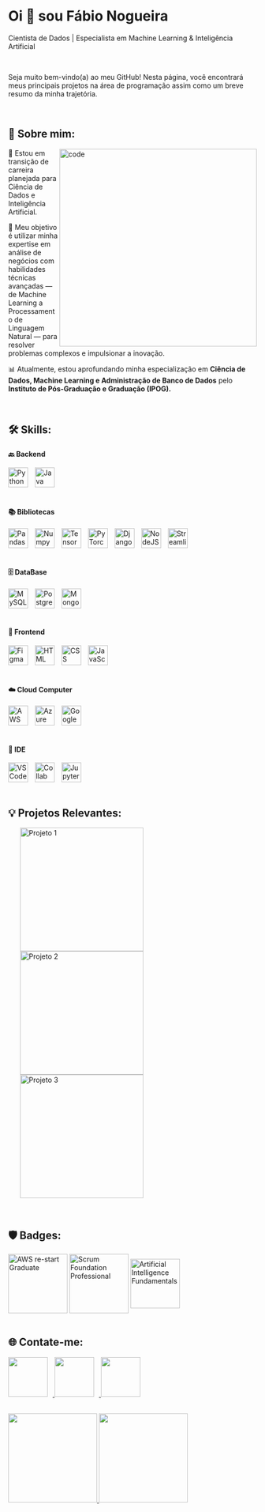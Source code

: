 <!-- Início da seção de boas-vindas -->
<h1 align="left">Oi 👋 sou Fábio Nogueira</h1>
<p align="left">Cientista de Dados | Especialista em Machine Learning & Inteligência Artificial</p>
<br>
<p>Seja muito bem-vindo(a) ao meu GitHub! Nesta página, você encontrará meus principais projetos na área de programação assim como um breve resumo da minha trajetória.</p> 
<!-- Fim da seção de boas-vindas -->
<br>
<!-- Início da seção "Sobre mim" -->
<h2 align="left">🙋 Sobre mim: </h2>
<img src="https://github.com/faanogueira/img/blob/main/data-science.jpg" min-width="400px" max-width="400px" width="400px" align="right" alt="code">
<p align="left">🎯 Estou em transição de carreira planejada para Ciência de Dados e Inteligência Artificial.</p>
<p align="left">🚀 Meu objetivo é utilizar minha expertise em análise de negócios com habilidades técnicas avançadas — de Machine Learning a Processamento de Linguagem Natural — para resolver problemas complexos e impulsionar a inovação.</p>
<p align="left">📊 Atualmente, estou aprofundando minha especialização em <b>Ciência de Dados, Machine Learning e Administração de Banco de Dados</b> pelo <b>Instituto de Pós-Graduação e Graduação (IPOG).</b></p>
<!-- Fim da seção "Sobre mim" -->
<br>
<!-- Início da seção "Habilidades" -->
<h2 align="left">🛠️ Skills: </h2> 

<h4 align="left">🔙 Backend</h4>
<div align="left">
            <img alt="Python" width="40" style="padding-right: 10px;" src="https://img.icons8.com/?size=100&id=l75OEUJkPAk4&format=png&color=000000" /> 
            <img alt="Java" width="40" style="padding-right: 10px;" src="https://img.icons8.com/?size=100&id=13679&format=png&color=000000" /> 
</div>
<br>
<h4 align="left">📚 Bibliotecas</h4>
<div align="left">
            <img alt="Pandas" width="40" style="padding-right: 10px;" src="https://img.icons8.com/?size=100&id=xSkewUSqtErH&format=png&color=000000" /> 
            <img alt="Numpy" width="40" style="padding-right: 10px;" src="https://img.icons8.com/?size=100&id=aR9CXyMagKIS&format=png&color=000000" /> 
            <img alt="TensorFlow" width="40" style="padding-right: 10px;" src="https://img.icons8.com/?size=100&id=n3QRpDA7KZ7P&format=png&color=000000" /> 
            <img alt="PyTorch" width="40" style="padding-right: 10px;" src="https://img.icons8.com/?size=100&id=jH4BpkMnRrU5&format=png&color=000000" /> 
            <img alt="Django" width="40" style="padding-right: 10px;" src="https://img.icons8.com/?size=100&id=qULYrKvr-AFH&format=png&color=000000" /> 
            <img alt="NodeJS" width="40" style="padding-right: 10px;" src="https://img.icons8.com/?size=100&id=hsPbhkOH4FMe&format=png&color=000000" />
            <img alt="Streamlit" width="40" style="padding-right: 10px;" src="https://img.icons8.com/?size=100&id=Rffi8qeb2fK5&format=png&color=0000000" />
</div>
<br>
<h4 align="left">🗄️ DataBase</h4>
<div align="left">
            <img alt="MySQL" width="40" style="padding-right: 10px;" src="https://img.icons8.com/?size=100&id=9nLaR5KFGjN0&format=png&color=000000" /> 
            <img alt="Postgres" width="40" style="padding-right: 10px;" src="https://img.icons8.com/?size=100&id=38561&format=png&color=000000" /> 
            <img alt="MongoDB" width="40" style="padding-right: 10px;" src="https://img.icons8.com/?size=100&id=tBBf3P8HL0vR&format=png&color=000000" /> 
</div>
<br>
<h4 align="left">📱 Frontend</h4>
<div align="left">
            <img alt="Figma" width="40" style="padding-right: 10px;" src="https://img.icons8.com/?size=100&id=zfHRZ6i1Wg0U&format=png&color=000000" /> 
            <img alt="HTML" width="40" style="padding-right: 10px;" src="https://img.icons8.com/?size=100&id=20909&format=png&color=000000" /> 
            <img alt="CSS" width="40" style="padding-right: 10px;" src="https://img.icons8.com/?size=100&id=21278&format=png&color=000000" /> 
            <img alt="JavaScript" width="40" style="padding-right: 10px;" src="https://img.icons8.com/?size=100&id=108784&format=png&color=000000" />
</div>
<br>
<h4 align="left">☁️ Cloud Computer</h4>
<div align="left">
            <img alt="AWS" width="40" style="padding-right: 10px;" src="https://img.icons8.com/?size=100&id=33039&format=png&color=000000" /> 
            <img alt="Azure" width="40" style="padding-right: 10px;" src="https://img.icons8.com/?size=100&id=VLKafOkk3sBX&format=png&color=000000" /> 
            <img alt="Google Cloud" width="40" style="padding-right: 10px;" src="https://img.icons8.com/?size=100&id=fpGM2cINbbu4&format=png&color=000000" /> 
</div>
<br>
<h4 align="left">📝 IDE</h4>
<div align="left">
            <img alt="VSCode" width="40" style="padding-right: 10px;" src="https://img.icons8.com/?size=100&id=9OGIyU8hrxW5&format=png&color=000000" /> 
            <img alt="Collab" width="40" style="padding-right: 10px;" src="https://img.icons8.com/?size=100&id=lOqoeP2Zy02f&format=png&color=000000" /> 
            <img alt="Jupyter" width="40" style="padding-right: 10px;" src="https://img.icons8.com/?size=100&id=J0SgMWzAxqFj&format=png&color=000000" /> 
</div>
<!-- Fim da seção "Habilidades" -->
<br>
<!-- Início da seção "Principais projetos" -->
<h2>💡 Projetos Relevantes: </h2>
<ul>
    <a href="x/" target="_blank">
        <img src="x" min-width="250px" max-width="250px" width="250px" align="left" alt="Projeto 1">
    </a>
    <a href="x" target="_blank">
        <img src="x" min-width="250px" max-width="250px" width="250px" align="left" alt="Projeto 2">
    </a>
    <a href="x" target="_blank">
        <img src="x" min-width="250px" max-width="250px" width="250px" align="" alt="Projeto 3">
    </a>
</ul>
<!-- Fim da seção "Principais projetos" -->
<br>
<!-- Início da seção "Badges" -->
<h2>🛡️ Badges:</h2>
<div style="display: inline_block">
          <img align="center" alt="AWS re-start Graduate" height="120" width="120" src="https://github.com/faanogueira/img/blob/main/aws-re-start-graduate.png">
          <img align="center" alt="Scrum Foundation Professional" height="120" width="120" src="https://github.com/faanogueira/img/blob/main/scrum-foundation-professional.png">
          <img align="center" alt="Artificial Intelligence Fundamentals" height="100" width="100" src="https://github.com/faanogueira/img/blob/main/IBM%20credentials.jpg">
</div>
<!-- Fim da seção "Habilidades" -->
<br>
<!-- Início da seção "Contato" -->
<h2>🌐 Contate-me: </h2>
<p>
<a href="https://www.linkedin.com/in/faanogueira/" target="_blank"><img style="padding-right: 10px;" src="https://img.icons8.com/?size=100&id=13930&format=png&color=000000" target="_blank" width="80"> </a>
<a href="https://api.whatsapp.com/send?phone=5571983937557" target="_blank"><img style="padding-right: 10px;" src="https://img.icons8.com/?size=100&id=16713&format=png&color=000000" target="_blank" width="80"> </a>
<a href="mailto:faanogueira@gmail.com"><img style="padding-right: 10px;" src="https://img.icons8.com/?size=100&id=P7UIlhbpWzZm&format=png&color=000000" target="_blank" width="80"> </a> 
</p>
<!-- Fim da seção "Contato" -->
<br>


<div>
<a href="https://github.com/faanogueira">
<img loading="lazy" height="180em" src="https://github-readme-stats.vercel.app/api/top-langs/?username=faanogueira&layout=compact&langs_count=7&theme=tokyonight"/>
<img loading="lazy" height="180em" src="https://github-readme-stats.vercel.app/api?username=faanogueira&show_icons=true&theme=tokyonight&include_all_commits=true&count_private=true"/>
</div>
